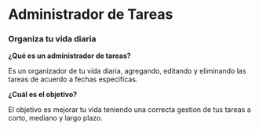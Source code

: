 # Administrador de Tareas
### Organiza tu vida diaria

**¿Qué es un administrador de tareas?**

Es un organizador de tu vida diaria, agregando, editando y eliminando las tareas de acuerdo a fechas especificas.

**¿Cuál es el objetivo?**

El objetivo es mejorar tu vida teniendo una correcta gestion de tus tareas a corto, mediano y largo plazo.
